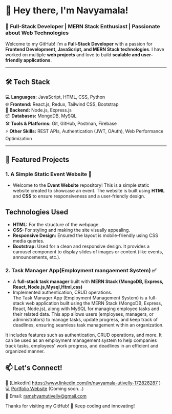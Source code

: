 
# 👋 Hey there, I'm Navyamala!  
### 🌟 Full-Stack Developer | MERN Stack Enthusiast | Passionate about Web Technologies  

Welcome to my GitHub! I'm a **Full-Stack Developer** with a passion for **Frontend Development, JavaScript, and MERN Stack technologies**.  I have worked on multiple **web projects** and love to build **scalable and user-friendly applications**.  

---

## 🛠️ Tech Stack  
💻 **Languages:** JavaScript, HTML, CSS, Python  
🌐 **Frontend:** React.js, Redux, Tailwind CSS, Bootstrap  
🚀 **Backend:** Node.js, Express.js  
📦 **Databases:** MongoDB, MySQL  
🛠️ **Tools & Platforms:** Git, GitHub, Postman, Firebase  
⚡ **Other Skills:** REST APIs, Authentication (JWT, OAuth), Web Performance Optimization  

---

## 📌 Featured Projects  
### **1. A Simple Static Event  Website** 🛒  

- Welcome to the **Event Website** repository! This is a simple static website created to showcase an event. The website is built using **HTML** and **CSS** to ensure responsiveness and a user-friendly design.
## Technologies Used
- **HTML:** For the structure of the webpage.
- **CSS:** For styling and making the site visually appealing.
- **Responsive Design:** Ensured the layout is mobile-friendly using CSS media queries.
- **Bootstrap:** Used for a clean and responsive design. It provides a carousel component to display slides of images or content (like events, announcements, etc.).

 

### **2. Task Manager App(Employment mangaement System)** ✅  
- A **full-stack task manager** built with **MERN Stack (MongoDB, Express, React, Node.js,Mysql,Html,css)**  
- Implemented authentication, CRUD operations.  
 The Task Manager App (Employment Management System) is a full-stack web application built using the MERN Stack (MongoDB, Express, React, Node.js), along with 
 MySQL for managing employee tasks and their related data. This app allows users (employees, managers, or administrators) to manage tasks, update progress, and 
 keep track of deadlines, ensuring seamless task management within an organization.

It includes features such as authentication, CRUD operations, and more. It can be used as an employment management system to help companies track tasks, employees' work progress, and deadlines in an efficient and organized manner.



## 📫 Let's Connect!  
💼 [LinkedIn]  https://www.linkedin.com/in/navyamala-utivelly-172828287 )  
💻 [Portfolio Website](#) (Coming soon...)  
📧 Email: ramshyamutivelly@gmail.com  

Thanks for visiting my GitHub! 🚀 Keep coding and innovating!  
